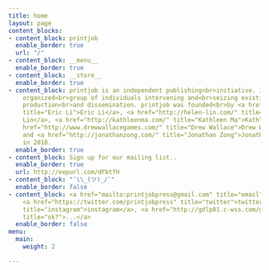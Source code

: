 ```yaml
---
title: home
layout: page
content_blocks:
- content_block: printjob
  enable_border: true
  url: "/"
- content_block: __menu__
  enable_border: true
- content_block: __store__
  enable_border: true
- content_block: printjob is an independent publishing<br>initiative. It is a loosely
    organized<br>group of individuals intervening and<br>seizing existing means of
    production<br>and dissemination. printjob was founded<br>by <a href="https://eric.young.li/"
    title="Eric Li">Eric Li</a>, <a href="http://helen-lin.com/" title="Helen Lin">Helen
    Lin</a>, <a href="http://kathleenma.com/" title="Kathleen Ma">Kathleen Ma</a>,<br><a
    href="http://www.drewwallacegames.com/" title="Drew Wallace">Drew Wallace</a>,
    and <a href="http://jonathanzong.com/" title="Jonathan Zong">Jonathan Zong</a>
    in 2018.
  enable_border: true
- content_block: Sign up for our mailing list..
  enable_border: true
  url: http://eepurl.com/dFbtfH
- content_block: "¯\\_(ツ)_/¯"
  enable_border: false
- content_block: <a href="mailto:printjobpress@gmail.com" title="email">email</a>,
    <a href="https://twitter.com/printjobpress" title="twitter">twitter</a>, <a href="http://instagram.com/printjobpress"
    title="instagram">instagram</a>, <a href="http://gdlp01.c-wss.com/gds/0/0300026830/05/MF730_630_Series_UsersGuide_usEN_4.pdf"
    title="ok?">...</a>
  enable_border: false
menu:
  main:
    weight: 2

---
```

